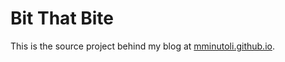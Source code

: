 # Bit That Bite #

This is the source project behind my blog at
[mminutoli.github.io](http://mminutoli.github.io).

